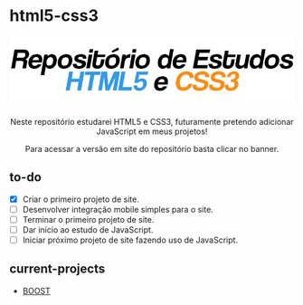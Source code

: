 # html5-css3

<p align="center"><a href="https://lucascruztrabalho.github.io/html5-css3/"><img src="media/banner.png" alt="banner"></a></p>
<p align="center">Neste repositório estudarei HTML5 e CSS3, futuramente pretendo adicionar JavaScript em meus projetos!</p>
<p align="center">Para acessar a versão em site do repositório basta clicar no banner.</p>

## to-do

- [x] Criar o primeiro projeto de site.
- [ ] Desenvolver integração mobile simples para o site.
- [ ] Terminar o primeiro projeto de site.
- [ ] Dar início ao estudo de JavaScript.
- [ ] Iniciar próximo projeto de site fazendo uso de JavaScript.

## current-projects
   * [BOOST](/practice/business001/index.html)
